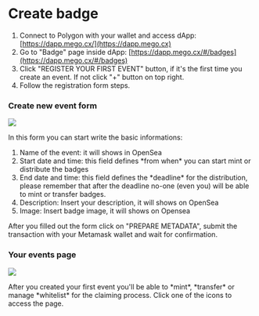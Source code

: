 # Create badge

1. Connect to Polygon with your wallet and access dApp: [https://dapp.mego.cx/](https://dapp.mego.cx)
2. Go to "Badge" page inside dApp: [https://dapp.mego.cx/#/badges](https://dapp.mego.cx/#/badges)
3. Click "REGISTER YOUR FIRST EVENT" button, if it's the first time you create an event. If not click "+" button on top right.
4. Follow the registration form steps.

### Create new event form

![](../.gitbook/assets/Screenshot\_20220217\_115319.png)

In this form you can start write the basic informations:

1. Name of the event: it will shows in OpenSea
2. Start date and time: this field defines \*from when\* you can start mint or distribute the badges
3. End date and time: this field defines the \*deadline\* for the distribution, please remember that after the deadline no-one (even you) will be able to mint or transfer badges.
4. Description: Insert your description, it will shows on OpenSea
5. Image: Insert badge image, it will shows on Opensea

After you filled out the form click on "PREPARE METADATA", submit the transaction with your Metamask wallet and wait for confirmation.

### Your events page

![](<../.gitbook/assets/Screenshot\_20220217\_115836 (2).png>)

After you created your first event you'll be able to \*mint\*, \*transfer\* or manage \*whitelist\* for the claiming process. Click one of the icons to access the page.
